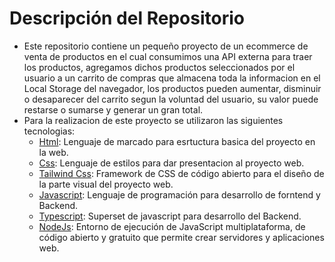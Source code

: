 # Descripción del Repositorio
- Este repositorio contiene un pequeño proyecto de un ecommerce de venta de productos en el cual consumimos una API externa para traer los productos, agregamos dichos productos seleccionados
por el usuario a un carrito de compras que almacena toda la informacion en el Local Storage del navegador, los productos pueden aumentar, disminuir o desaparecer del carrito segun la voluntad del usuario, su valor puede restarse o sumarse y generar un gran total.
- Para la realizacion de este proyecto se utilizaron las siguientes tecnologias:
  - [Html](https://developer.mozilla.org/es/docs/Web/HTML): Lenguaje de marcado para esrtuctura basica del proyecto en la web.
  - [Css](https://developer.mozilla.org/es/docs/Web/CSS): Lenguaje de estilos para dar presentacion al proyecto web.
  - [Tailwind Css](https://tailwindcss.com/): Framework de CSS de código abierto​ para el diseño de la parte visual del proyecto web.
  - [Javascript](https://developer.mozilla.org/es/docs/Web/javascript): Lenguaje de programación para desarrollo de forntend y Backend.
  - [Typescript](https://www.typescriptlang.org/): Superset de javascript para desarrollo del Backend.
  - [NodeJs](https://nodejs.org/en): Entorno de ejecución de JavaScript multiplataforma, de código abierto y gratuito que permite crear servidores y aplicaciones web.
